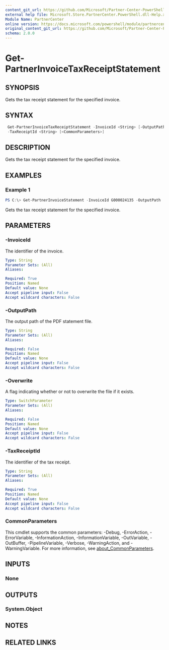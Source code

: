 ```yaml
---
content_git_url: https://github.com/Microsoft/Partner-Center-PowerShell/blob/master/docs/help/Get-PartnerInvoiceTaxReceiptStatement.md
external help file: Microsoft.Store.PartnerCenter.PowerShell.dll-Help.xml
Module Name: PartnerCenter
online version: https://docs.microsoft.com/powershell/module/partnercenter/Get-PartnerInvoiceTaxReceiptStatement
original_content_git_url: https://github.com/Microsoft/Partner-Center-PowerShell/blob/master/docs/help/Get-PartnerInvoiceTaxReceiptStatement.md
schema: 2.0.0
---
```


# Get-PartnerInvoiceTaxReceiptStatement

## SYNOPSIS
Gets the tax receipt statement for the specified invoice.

## SYNTAX

```powershell
 Get-PartnerInvoiceTaxReceiptStatement -InvoiceId <String> [-OutputPath <String>] [-Overwrite]
 -TaxReceiptId <String> [<CommonParameters>]
```

## DESCRIPTION
Gets the tax receipt statement for the specified invoice.

## EXAMPLES

### Example 1
```powershell
PS C:\> Get-PartnerInvoiceStatement -InvoiceId G000024135 -OutputPath 'C:\Invoices\' -TaxReceiptId 00123
```

Gets the tax receipt statement for the specified invoice.

## PARAMETERS

### -InvoiceId
The identifier of the invoice.

```yaml
Type: String
Parameter Sets: (All)
Aliases:

Required: True
Position: Named
Default value: None
Accept pipeline input: False
Accept wildcard characters: False
```

### -OutputPath
The output path of the PDF statement file.

```yaml
Type: String
Parameter Sets: (All)
Aliases:

Required: False
Position: Named
Default value: None
Accept pipeline input: False
Accept wildcard characters: False
```

### -Overwrite
A flag indicating whether or not to overwrite the file if it exists.

```yaml
Type: SwitchParameter
Parameter Sets: (All)
Aliases:

Required: False
Position: Named
Default value: None
Accept pipeline input: False
Accept wildcard characters: False
```

### -TaxReceiptId
The identifier of the tax receipt.

```yaml
Type: String
Parameter Sets: (All)
Aliases:

Required: True
Position: Named
Default value: None
Accept pipeline input: False
Accept wildcard characters: False
```

### CommonParameters
This cmdlet supports the common parameters: -Debug, -ErrorAction, -ErrorVariable, -InformationAction, -InformationVariable, -OutVariable, -OutBuffer, -PipelineVariable, -Verbose, -WarningAction, and -WarningVariable. For more information, see [about_CommonParameters](http://go.microsoft.com/fwlink/?LinkID=113216).

## INPUTS

### None

## OUTPUTS

### System.Object
## NOTES

## RELATED LINKS
